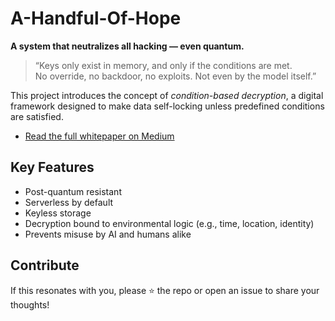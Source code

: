 # A-Handful-Of-Hope

**A system that neutralizes all hacking — even quantum.**

> “Keys only exist in memory, and only if the conditions are met.  
> No override, no backdoor, no exploits. Not even by the model itself.”

This project introduces the concept of *condition-based decryption*, a digital framework designed to make data self-locking unless predefined conditions are satisfied.

- [Read the full whitepaper on Medium](https://medium.com/@leeahandfulofhope/a-digital-peace-revolution-a-system-that-neutralizes-all-hacking-4af0162e5609)

## Key Features

- Post-quantum resistant
- Serverless by default
- Keyless storage
- Decryption bound to environmental logic (e.g., time, location, identity)
- Prevents misuse by AI and humans alike

## Contribute

If this resonates with you, please ⭐ the repo or open an issue to share your thoughts!
